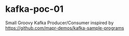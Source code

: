 # kafka-poc-01
Small Groovy Kafka Producer/Consumer inspired by https://github.com/mapr-demos/kafka-sample-programs
